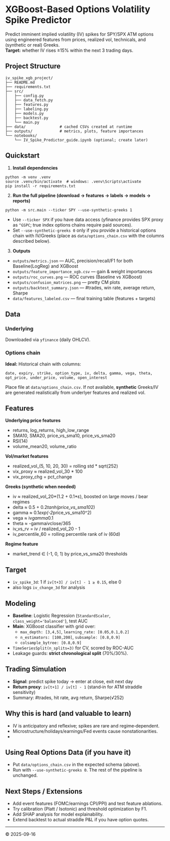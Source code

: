 # XGBoost-Based Options Volatility Spike Predictor

Predict imminent implied volatility (IV) spikes for SPY/SPX ATM options using engineered features from prices, realized vol, technicals, and (synthetic or real) Greeks.  
**Target:** whether IV rises ≥15% within the next 3 trading days.



## Project Structure

```
iv_spike_xgb_project/
├── README.md
├── requirements.txt
├── src/
│   ├── config.py
│   ├── data_fetch.py
│   ├── features.py
│   ├── labeling.py
│   ├── models.py
│   ├── backtest.py
│   └── main.py
├── data/               # cached CSVs created at runtime
├── outputs/            # metrics, plots, feature importances
└── notebooks/
    └── IV_Spike_Predictor_guide.ipynb (optional; create later)
```

## Quickstart

1) **Install dependencies**
```
python -m venv .venv
source .venv/bin/activate  # windows: .venv\Scripts\activate
pip install -r requirements.txt
```

2) **Run the full pipeline (download → features → labels → models → reports)**
```
python -m src.main --ticker SPY --use-synthetic-greeks 1
```
- Use `--ticker SPX` if you have data access (yfinance provides SPX proxy as `^GSPC`; true index options chains require paid sources).  
- Set `--use-synthetic-greeks 0` only if you provide a historical options chain with IV/Greeks (place as `data/options_chain.csv` with the columns described below).

3) **Outputs**
- `outputs/metrics.json` — AUC, precision/recall/F1 for both Baseline(LogReg) and XGBoost
- `outputs/feature_importance_xgb.csv` — gain & weight importances
- `outputs/roc_curves.png` — ROC curves (Baseline vs XGBoost)
- `outputs/confusion_matrices.png` — pretty CM plots
- `outputs/backtest_summary.json` — #trades, win rate, average return, Sharpe
- `data/features_labeled.csv` — final training table (features + targets)

## Data

### Underlying
Downloaded via `yfinance` (daily OHLCV).

### Options chain
**Ideal:** Historical chain with columns:
```
date, expiry, strike, option_type, iv, delta, gamma, vega, theta, opt_price, under_price, volume, open_interest
```
Place file at `data/options_chain.csv`. If not available, **synthetic** Greeks/IV are generated realistically from underlyer features and realized vol.

## Features

**Underlying price features**
- returns, log_returns, high_low_range
- SMA10, SMA20, price_vs_sma10, price_vs_sma20
- RSI(14)
- volume_mean20, volume_ratio

**Vol/market features**
- realized_vol_(5, 10, 20, 30) = rolling std * sqrt(252)
- vix_proxy ≈ realized_vol_30 * 100
- vix_proxy_chg = pct_change

**Greeks (synthetic when needed)**
- iv ≈ realized_vol_20*(1.2 + 0.1*ε), boosted on large moves / bear regimes
- delta ≈ 0.5 + 0.2*tanh(price_vs_sma10*2)
- gamma ≈ 0.1*exp(-2*price_vs_sma10^2)
- vega ≈ iv*gamma*0.1
- theta ≈ -gamma*iv*close/365
- iv_vs_rv = iv / realized_vol_20 - 1
- iv_percentile_60 = rolling percentile rank of iv (60d)

**Regime feature**
- market_trend ∈ (-1, 0, 1) by price_vs_sma20 thresholds

## Target

- `iv_spike_3d`: 1 if `iv[t+3] / iv[t] - 1 ≥ 0.15`, else 0  
- also logs `iv_change_3d` for analysis

## Modeling

- **Baseline**: Logistic Regression (`StandardScaler`, `class_weight='balanced'`), test AUC
- **Main**: XGBoost classifier with grid over:
  - `max_depth: [3,4,5]`, `learning_rate: [0.05,0.1,0.2]`
  - `n_estimators: [100,200]`, `subsample: [0.8,0.9]`
  - `colsample_bytree: [0.8,0.9]`
- `TimeSeriesSplit(n_splits=3)` for CV, scored by ROC-AUC
- Leakage guards: **strict chronological split** (70%/30%).

## Trading Simulation

- **Signal**: predict spike today → enter at close, exit next day
- **Return proxy**: `iv[t+1] / iv[t] - 1` (stand‑in for ATM straddle sensitivity)
- Summary: #trades, hit rate, avg return, Sharpe(√252)

## Why this is hard (and valuable to learn)
- IV is anticipatory and reflexive; spikes are rare and regime‑dependent.
- Microstructure/holidays/earnings/Fed events cause nonstationarities.
- 

## Using Real Options Data (if you have it)
- Put `data/options_chain.csv` in the expected schema (above).
- Run with `--use-synthetic-greeks 0`. The rest of the pipeline is unchanged.

## Next Steps / Extensions
- Add event features (FOMC/earnings CPI/PPI) and test feature ablations.
- Try calibration (Platt / Isotonic) and threshold optimization by F1.
- Add SHAP analysis for model explainability.
- Extend backtest to actual straddle P&L if you have option quotes.

---

© 2025-09-16
